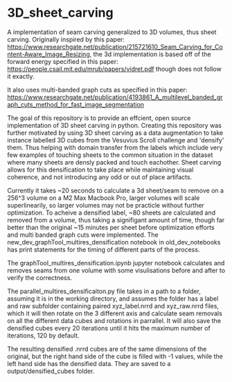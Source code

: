 # 3D_sheet_carving
A implementation of seam carving generalized to 3D volumes, thus sheet carving.
Originally inspired by this paper: https://www.researchgate.net/publication/215721610_Seam_Carving_for_Content-Aware_Image_Resizing, the 3d implementation is based off of the forward energy specified in this paper: https://people.csail.mit.edu/mrub/papers/vidret.pdf though does not follow it exactly.

It also uses multi-banded graph cuts as specified in this paper: https://www.researchgate.net/publication/4193861_A_multilevel_banded_graph_cuts_method_for_fast_image_segmentation

The goal of this repository is to provide an effcient, open source implementation of 3D sheet carving in python. Creating this repository was further motivated by using 3D sheet carving as a data augmentation to take instance labelled 3D cubes from the Vesuvius Scroll challenge and 'densify' them. Thus helping with domain transfer from the labels which include very few examples of touching sheets to the common situation in the dataset where many sheets are densly packed and touch eachother. Sheet carving allows for this densification to take place while maintaining visual coherence, and not introducing any odd or out of place artifacts.

Currently it takes ~20 seconds to calculate a 3d sheet/seam to remove on a 256^3 volume on a M2 Max Macbook Pro, larger volumes will scale superlinearily, so larger volumes may not be practicle without further optimization. To acheive a densified label, ~80 sheets are calculated and removed from a volume, thus taking a signifigant amount of time, though far better than the original ~15 minutes per sheet before optimization efforts and multi banded graph cuts were implemented. The new_dev_graphTool_multires_densification notebook in old_dev_notebooks has print statements for the timing of different parts of the process.

The graphTool_multires_densification.ipynb jupyter notebook calculates and removes seams from one volume with some visulisations before and after to verify the correctness.

The parallel_multires_densificaiton.py file takes in a path to a folder, assuming it is in the working directory, and assumes the folder has a label and raw subfolder containing paired xyz_label.nrrd and xyz_raw.nrrd files, which it will then rotate on the 3 different axis and calculate seam removals on all the different data cubes and rotations in parrallel. It will also save the densified cubes every 20 iterations until it hits the maximum number of iterations, 120 by default.

The resulting densified .nrrd cubes are of the same dimensions of the original, but the right hand side of the cube is filled with -1 values, while the left hand side has the densified data. They are saved to a output/densified_cubes folder.
